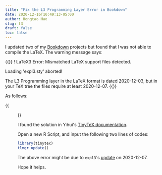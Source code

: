 ```yaml
---
title: "Fix the L3 Programming Layer Error in Bookdown"
date: 2020-12-16T10:49:13-05:00
author: Hongtao Hao
slug: l3
draft: false
toc: false
---
```

I updated two of my [Bookdown](https://bookdown.org/) projects but found that I was not able to compile the LaTeX. The warning message says:

{{<block class="warning">}}
! LaTeX3 Error: Mismatched LaTeX support files detected. 

Loading 'expl3.sty' aborted!

The L3 Programming layer in the LaTeX format is dated 2020-12-03, but in your TeX tree the files require at least 2020-12-07. 
{{<end>}}

As follows:

{{<figure src="/media/enblog/l3-error.png">}}

I found the solution in Yihui's [TinyTeX documentation](https://bookdown.org/).

Open a new R Script, and input the following two lines of codes:

```r
library(tinytex)
tlmgr_update()
```

The above error might be due to `expl3`'s [update](https://www.ctan.org/pkg/expl3) on 2020-12-07.

Hope it helps. 

